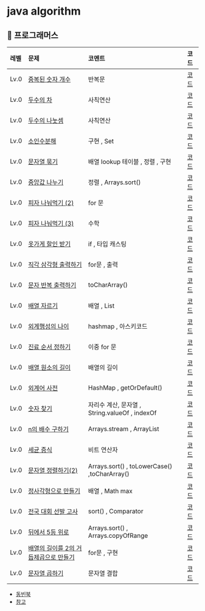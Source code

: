 # java algorithm


## 👻 프로그래머스

|레벨 | 문제                                                                                 | 코멘트                                          | 코드                                                    |
  |:-----|:-----------------------------------------------------------------------------------|:---------------------------------------------|:------------------------------------------------------
|Lv.0| [중복된 숫자 개수](https://programmers.co.kr/learn/courses/30/lessons/120583)             | 반복문                                          | [코드](src/com/company/programmers/level0/중복된숫자.md)     |
|Lv.0| [두수의 차](https://programmers.co.kr/learn/courses/30/lessons/120803)                 | 사칙연산                                         | [코드](src/com/company/programmers/level0/두수의차.md)      |
|Lv.0| [두수의 나눗셈](https://programmers.co.kr/learn/courses/30/lessons/120806)               | 사칙연산                                         | [코드](src/com/company/programmers/level0/두수의나눗셈.md)    |
|Lv.0| [소인수분해](https://programmers.co.kr/learn/courses/30/lessons/120852)                 | 구현 , Set                                     | [코드](src/com/company/programmers/level0/소인수분해.md)     |
|Lv.0| [문자열 묶기](https://programmers.co.kr/learn/courses/30/lessons/181855)                | 배열 lookup 테이블 , 정렬 , 구현                      | [코드](src/com/company/programmers/level0/문자열묶기.md)     |
|Lv.0| [중앙값 나누기](https://programmers.co.kr/learn/courses/30/lessons/120811)               | 정렬 , Arrays.sort()                           | [코드](src/com/company/programmers/level0/중앙값구하기.md)    |
|Lv.0| [피자 나눠먹기 (2)](https://programmers.co.kr/learn/courses/30/lessons/120815)           | for 문                                        | [코드](src/com/company/programmers/level0/피자나눠먹기2.md)   |
|Lv.0| [피자 나눠먹기 (3)](https://programmers.co.kr/learn/courses/30/lessons/120816)           | 수학                                           | [코드](src/com/company/programmers/level0/피자나눠먹기3.md)   |
|Lv.0| [옷가게 할인 받기](https://programmers.co.kr/learn/courses/30/lessons/120818)             | if , 타입 캐스팅                                  | [코드](src/com/company/programmers/level0/옷가게할인.md)     |
|Lv.0| [직각 삼각형 출력하기](https://programmers.co.kr/learn/courses/30/lessons/120823)           | for문 , 출력                                    | [코드](src/com/company/programmers/level0/직각삼각형.md)     |
|Lv.0| [문자 반복 출력하기](https://programmers.co.kr/learn/courses/30/lessons/120825)            | toCharArray()                                | [코드](src/com/company/programmers/level0/문자반복출력하기.md)  |
|Lv.0| [배열 자르기](https://programmers.co.kr/learn/courses/30/lessons/120833)                | 배열 , List                                    | [코드](src/com/company/programmers/level0/배열자르기.md)     |
|Lv.0| [외계행성의 나이](https://programmers.co.kr/learn/courses/30/lessons/120834)              | hashmap , 아스키코드                              | [코드](src/com/company/programmers/level0/외계행성의나이.md)   |
|Lv.0| [진료 순서 정하기](https://programmers.co.kr/learn/courses/30/lessons/120835)             | 이중 for 문                                     | [코드](src/com/company/programmers/level0/진료순서정하기.md)   |
|Lv.0| [배열 원소의 길이](https://programmers.co.kr/learn/courses/30/lessons/120854)             | 배열의 길이                                       | [코드](src/com/company/programmers/level0/배열원소의길이.md)   |
|Lv.0| [외계어 사전 ](https://programmers.co.kr/learn/courses/30/lessons/120869)               | HashMap , getOrDefault()                     | [코드](src/com/company/programmers/level0/외계어사전.md)     |
|Lv.0| [숫자 찾기](https://programmers.co.kr/learn/courses/30/lessons/120904)                 | 자리수 계산, 문자열 , String.valueOf , indexOf       | [코드](src/com/company/programmers/level0/숫자찾기.md)      |
|Lv.0| [n의 배수 구하기](https://programmers.co.kr/learn/courses/30/lessons/120905)             | Arrays.stream , ArrayList                    | [코드](src/com/company/programmers/level0/배수고르기.md)     |
|Lv.0| [세균 증식](https://programmers.co.kr/learn/courses/30/lessons/120910)                 | 비트 연산자                                       | [코드](src/com/company/programmers/level0/세균증식.md)      |
|Lv.0| [문자열 정렬하기(2)](https://programmers.co.kr/learn/courses/30/lessons/120911)           | Arrays.sort() , toLowerCase() ,toCharArray() | [코드](src/com/company/programmers/level0/문자열정렬하기.md)   |
|Lv.0| [정사각형으로 만들기](https://programmers.co.kr/learn/courses/30/lessons/181830)            | 배열   , Math max                              | [코드](src/com/company/programmers/level0/정사각형으로만들기.md) |
|Lv.0| [전국 대회 선발 고사](https://programmers.co.kr/learn/courses/30/lessons/181851)           | sort() , Comparator                          | [코드](src/com/company/programmers/level0/전국대회선발고사.md)  |
|Lv.0| [뒤에서 5등 위로 ](https://programmers.co.kr/learn/courses/30/lessons/181852)            | Arrays.sort() , Arrays.copyOfRange           | [코드](src/com/company/programmers/level0/뒤에서5등위로.md)   |
|Lv.0| [배열의 길이를 2의 거듭제곱으로 만들기](https://programmers.co.kr/learn/courses/30/lessons/181857) | for문 , 구현                                    | [코드](src/com/company/programmers/level0/배열길이2의거듭.md)  |
|Lv.0| [문자열 곱하기](https://programmers.co.kr/learn/courses/30/lessons/181940)               | 문자열 결합                                       | [코드](src/com/company/programmers/level0/문자열곱하기.md)    |




- [동빈북](src/com/company/dongbinbook/동빈북.md)
- [참고](src/com/company/good/read.md)

